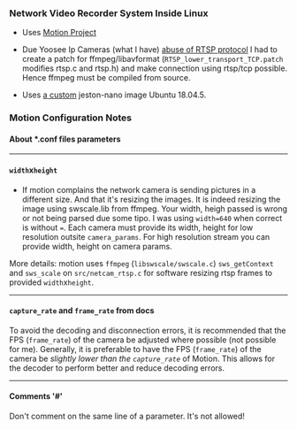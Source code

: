 ### Network Video Recorder System Inside Linux 

- Uses [Motion Project](https://github.com/Motion-Project/motion)

 - Due Yoosee Ip Cameras (what I have) [abuse of RTSP protocol](https://stackoverflow.com/q/66280861/1207193) I had to create a patch for ffmpeg/libavformat (`RTSP_lower_transport_TCP.patch` modifies rtsp.c and rtsp.h) and make connection using rtsp/tcp possible. Hence ffmpeg must be compiled from source.
 
 - Uses [a custom](https://github.com/eusoubrasileiro/jetson-nano-image/tree/bionic_latest) jeston-nano image Ubuntu 18.04.5.
 


### Motion Configuration Notes 

#### About *.conf files parameters
________________________

#### `width`x`height`

- If motion complains the network camera is sending pictures in a different size. And that it's resizing the images.
It is indeed resizing the image using swscale.lib from ffmpeg. Your width, heigh passed is wrong or not being parsed due some tipo.
I was using `width=640` when correct is without `=`. Each camera must provide its width, height for low resolution outsite `camera_params`.
For high resolution stream you can provide width, height on camera params.

More details: motion uses `ffmpeg` (`libswscale/swscale.c`) `sws_getContext`  and `sws_scale` on `src/netcam_rtsp.c` for software resizing rtsp frames to provided `width`x`height`.

________________________

#### `capture_rate` and `frame_rate` from docs

To avoid the decoding and disconnection errors, it is recommended that the FPS (`frame_rate`) of the camera be adjusted where possible (not possible for me).
Generally, it is preferable to have the FPS (`frame_rate`) of the camera be *slightly lower than the `capture_rate`* of Motion. This allows for the decoder to perform better and reduce decoding errors. 

________________________
#### Comments '#'

Don't comment on the same line of a parameter. It's not allowed!